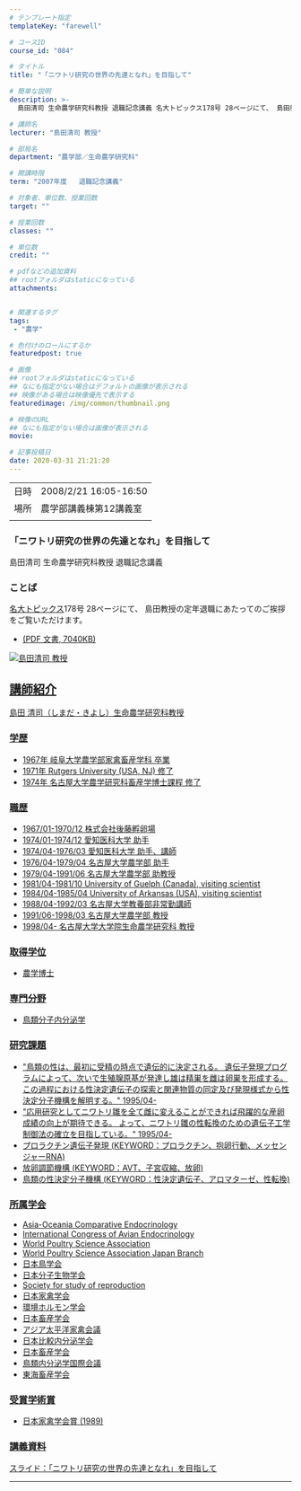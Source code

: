 ```yaml
---
# テンプレート指定
templateKey: "farewell"

# コースID
course_id: "084"

# タイトル
title: "「ニワトリ研究の世界の先達となれ」を目指して"

# 簡単な説明
description: >-
  島田清司 生命農学研究科教授 退職記念講義 名大トピックス178号 28ページにて、 島田教授の定年退職にあたってのご挨拶をご覧いただけます。   * 名大 ....

# 講師名
lecturer: "島田清司 教授"

# 部局名
department: "農学部／生命農学研究科"

# 開講時限
term: "2007年度	退職記念講義"

# 対象者、単位数、授業回数
target: ""

# 授業回数
classes: ""

# 単位数
credit: ""

# pdfなどの追加資料
## rootフォルダはstaticになっている
attachments:


# 関連するタグ
tags:
 - "農学"

# 色付けのロールにするか
featuredpost: true

# 画像
## rootフォルダはstaticになっている
## なにも指定がない場合はデフォルトの画像が表示される
## 映像がある場合は映像優先で表示する
featuredimage: /img/common/thumbnail.png

# 映像のURL
## なにも指定がない場合は画像が表示される
movie: 

# 記事投稿日
date: 2020-03-31 21:21:20
---
```


|   |   |
|---|---|
| 日時 | 2008/2/21  16:05-16:50 |
| 場所 | 農学部講義棟第12講義室 |
|   |   |


### 「ニワトリ研究の世界の先達となれ」を目指して

島田清司 生命農学研究科教授 退職記念講義

### ことば

[名大トピックス](http://www.nagoya-u.ac.jp/about-nu/public-relations/publication/topics-archive.html)178号 28ページにて、 島田教授の定年退職にあたってのご挨拶をご覧いただけます。

* <a href="http://www.nagoya-u.ac.jp/about-nu/public-relations/publication/upload_images/no178.pdf" target="_blank" width="640" height="360" frameborder="0" allowfullscreen></iframe> (PDF 文書, 7040KB)



![島田清司 教授](https://ocw.nagoya-u.jp/files/84/s_shimada.jpg) 
## 講師紹介

島田 清司（しまだ・きよし）生命農学研究科教授

### 学歴

* 1967年 岐阜大学農学部家禽畜産学科 卒業
* 1971年 Rutgers University (USA, NJ) 修了
* 1974年 名古屋大学農学研究科畜産学博士課程 修了

### 職歴

* 1967/01-1970/12 株式会社後藤孵卵場
* 1974/01-1974/12 愛知医科大学 助手
* 1974/04-1976/03 愛知医科大学 助手、講師
* 1976/04-1979/04 名古屋大学農学部 助手
* 1979/04-1991/06 名古屋大学農学部 助教授
* 1981/04-1981/10 University of Guelph (Canada), visiting scientist
* 1984/04-1985/04 University of Arkansas (USA), visiting scientist
* 1988/04-1992/03 名古屋大学教養部非常勤講師
* 1991/06-1998/03 名古屋大学農学部 教授
* 1998/04- 名古屋大学大学院生命農学研究科 教授

### 取得学位

* 農学博士

### 専門分野

* 鳥類分子内分泌学

### 研究課題

* "鳥類の性は、最初に受精の時点で遺伝的に決定される。
遺伝子発現プログラムによって、次いで生殖腺原基が発達し雄は精巣を雌は卵巣を形成する。
この過程における性決定遺伝子の探索と関連物質の同定及び発現様式から性決定分子機構を解明する。" 1995/04-
* "応用研究としてニワトリ雛を全て雌に変えることができれば飛躍的な産卵成績の向上が期待できる。
よって、ニワトリ雛の性転換のための遺伝子工学制御法の確立を目指している。" 1995/04-
* プロラクチン遺伝子発現 (KEYWORD：プロラクチン、抱卵行動、メッセンジャーRNA)
* 放卵調節機構 (KEYWORD：AVT、子宮収縮、放卵)
* 鳥類の性決定分子機構 (KEYWORD：性決定遺伝子、アロマターゼ、性転換)

### 所属学会

* Asia-Oceania Comparative Endocrinology
* International Congress of Avian Endocrinology
* World Poultry Science Association
* World Poultry Science Association Japan Branch
* 日本鳥学会
* 日本分子生物学会
* Society for study of reproduction
* 日本家禽学会
* 環境ホルモン学会
* 日本畜産学会
* アジア太平洋家禽会議
* 日本比較内分泌学会
* 日本畜産学会
* 鳥類内分泌学国際会議
* 東海畜産学会

### 受賞学術賞

* 日本家禽学会賞 (1989)


### 講義資料

[スライド：「ニワトリ研究の世界の先達となれ」を目指して](https://ocw.nagoya-u.jp/files/84/shimada_lect.pdf) 

-----